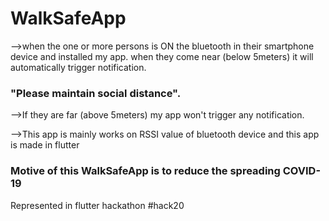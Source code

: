 # WalkSafeApp 

-->when the one or more persons is ON the bluetooth in their smartphone device and installed my app. when they come near (below 5meters) it will automatically trigger notification.

### "Please maintain social distance".

-->If they are far (above 5meters) my app won't trigger any notification.

-->This app is mainly works on RSSI value of bluetooth device and this app is made in flutter

### Motive of this WalkSafeApp is to reduce the spreading COVID-19 

Represented in  flutter hackathon #hack20


